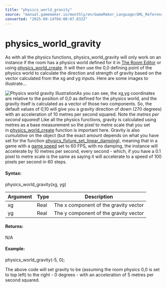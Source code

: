 ```yaml
---
title: "physics_world_gravity"
source: "manual.gamemaker.io/monthly/en/GameMaker_Language/GML_Reference/Physics/The_Physics_World/physics_world_gravity.htm"
converted: "2025-09-14T04:00:07.032Z"
---
```


# physics\_world\_gravity

As with all the physics functions, physics\_world\_gravity will only work on an instance if the room has a physics world defined for it in [The Room Editor](../../../../The_Asset_Editors/Rooms.md) or using [physics\_world\_create](physics_world_create.md). It will then use the 0,0 defining point of the physics world to calculate the direction and strength of gravity based on the vector calculated from the xg and yg inputs. Here are some images to illustrate...

![Physics world gravity illustration](../../../../assets/Images/Scripting_Reference/GML/Reference/Physics/physics_gravity_image.png)As you can see, the xg,yg coordinates are relative to the position of 0,0 as defined for the physics world, and the gravity itself is calculated as a vector of those two components. So, the default values of 0,10 will give you a gravity direction of down (270 degrees) with an acceleration of 10 metres per second squared. Note the _metres per second squared_! Like all the physics functions, gravity is calculated using metres as a base measurement so the pixel to metre scale that you set in [physics\_world\_create](physics_world_create.md) function is important here. Gravity is also _cumulative_ on the object (but the exact amount depends on what you have set for the function [physics\_fixture\_set\_linear\_damping](../Fixtures/physics_fixture_set_linear_damping.md)), meaning that in a game with a [game speed](../../General_Game_Control/game_set_speed.md) set to 60 FPS, with no damping, the instance will accelerate by 10 metres per second, every second - which, if you have a 0.1 pixel to metre scale is the same as saying it will accelerate to a speed of 100 pixels per second in 60 steps.

#### Syntax:

physics\_world\_gravity(xg, yg)

| Argument | Type | Description |
| --- | --- | --- |
| xg | Real | The x component of the gravity vector |
| yg | Real | The y component of the gravity vector |

#### Returns:

N/A

#### Example:

physics\_world\_gravity(-5, 0);

The above code will set gravity to be (assuming the room physics 0,0 is set to top left) to the right - 0 degrees - with an acceleration of 5 metres per second squared.
